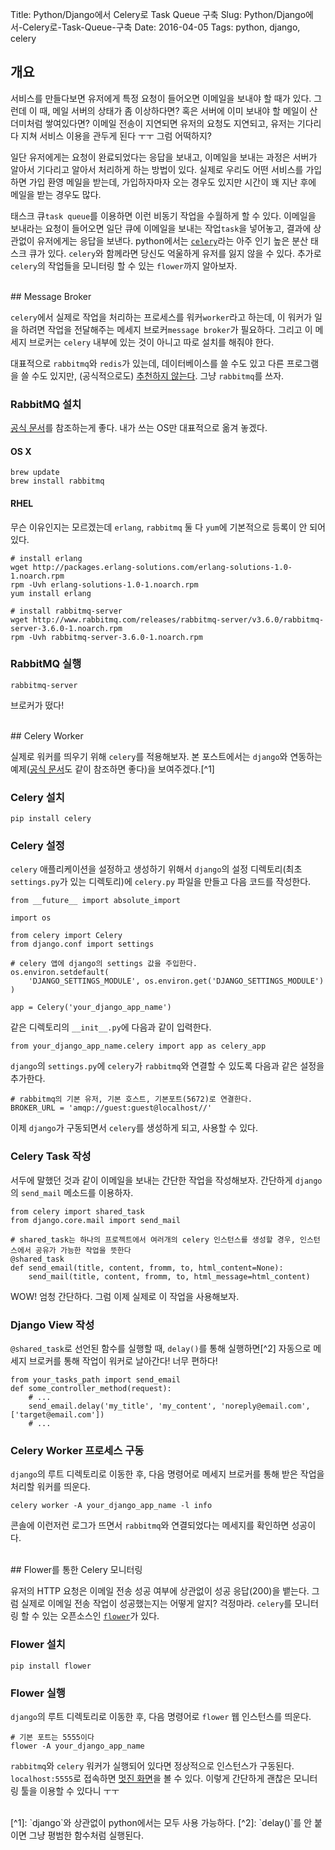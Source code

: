 Title: Python/Django에서 Celery로 Task Queue 구축
Slug: Python/Django에서-Celery로-Task-Queue-구축
Date: 2016-04-05
Tags: python, django, celery

## 개요

서비스를 만들다보면 유저에게 특정 요청이 들어오면 이메일을 보내야 할 때가 있다. 그런데 이 때, 메일 서버의 상태가 좀 이상하다면? 혹은 서버에 이미 보내야 할 메일이 산더미처럼 쌓여있다면? 이메일 전송이 지연되면 유저의 요청도 지연되고, 유저는 기다리다 지쳐 서비스 이용을 관두게 된다 ㅜㅜ 그럼 어떡하지?

일단 유저에게는 요청이 완료되었다는 응답을 보내고, 이메일을 보내는 과정은 서버가 알아서 기다리고 알아서 처리하게 하는 방법이 있다. 실제로 우리도 어떤 서비스를 가입하면 가입 환영 메일을 받는데, 가입하자마자 오는 경우도 있지만 시간이 꽤 지난 후에 메일을 받는 경우도 많다.

태스크 큐`task queue`를 이용하면 이런 비동기 작업을 수월하게 할 수 있다. 이메일을 보내라는 요청이 들어오면 일단 큐에 이메일을 보내는 작업`task`을 넣어놓고, 결과에 상관없이 유저에게는 응답을 보낸다. python에서는 [`celery`](http://www.celeryproject.org/)라는 아주 인기 높은 분산 태스크 큐가 있다. `celery`와 함께라면 당신도 억울하게 유저를 잃지 않을 수 있다. 추가로 `celery`의 작업들을 모니터링 할 수 있는 `flower`까지 알아보자.

<br>
## Message Broker

`celery`에서 실제로 작업을 처리하는 프로세스를 워커`worker`라고 하는데, 이 워커가 일을 하려면 작업을 전달해주는 메세지 브로커`message broker`가 필요하다. 그리고 이 메세지 브로커는 `celery` 내부에 있는 것이 아니고 따로 설치를 해줘야 한다.

대표적으로 `rabbitmq`와 `redis`가 있는데, 데이터베이스를 쓸 수도 있고 다른 프로그램을 쓸 수도 있지만, (공식적으로도) [추천하지 않는다](http://docs.celeryproject.org/en/latest/getting-started/brokers/index.html). 그냥 `rabbitmq`를 쓰자.

### RabbitMQ 설치

[공식 문서](https://www.rabbitmq.com/download.html)를 참조하는게 좋다. 내가 쓰는 OS만 대표적으로 옮겨 놓겠다.

#### OS X

	brew update
	brew install rabbitmq
	
#### RHEL

무슨 이유인지는 모르겠는데 `erlang`, `rabbitmq` 둘 다 `yum`에 기본적으로 등록이 안 되어있다.

	# install erlang
	wget http://packages.erlang-solutions.com/erlang-solutions-1.0-1.noarch.rpm
	rpm -Uvh erlang-solutions-1.0-1.noarch.rpm
	yum install erlang
	
	# install rabbitmq-server
	wget http://www.rabbitmq.com/releases/rabbitmq-server/v3.6.0/rabbitmq-server-3.6.0-1.noarch.rpm
	rpm -Uvh rabbitmq-server-3.6.0-1.noarch.rpm
	
### RabbitMQ 실행

	rabbitmq-server
	
브로커가 떴다!

<br>
## Celery Worker

실제로 워커를 띄우기 위해 `celery`를 적용해보자. 본 포스트에서는 `django`와 연동하는 예제([공식 문서](http://docs.celeryproject.org/en/latest/django/first-steps-with-django.html)도 같이 참조하면 좋다)을 보여주겠다.[^1]

### Celery 설치

	pip install celery
	
### Celery 설정

`celery` 애플리케이션을 설정하고 생성하기 위해서 `django`의 설정 디렉토리(최초 `settings.py`가 있는 디렉토리)에 `celery.py` 파일을 만들고 다음 코드를 작성한다.

	from __future__ import absolute_import

	import os	

	from celery import Celery
	from django.conf import settings
	
	# celery 앱에 django의 settings 값을 주입한다.
	os.environ.setdefault(
	    'DJANGO_SETTINGS_MODULE', os.environ.get('DJANGO_SETTINGS_MODULE')
	)
	
	app = Celery('your_django_app_name')

같은 디렉토리의 `__init__.py`에 다음과 같이 입력한다.

	from your_django_app_name.celery import app as celery_app
	
`django`의 `settings.py`에 `celery`가 `rabbitmq`와 연결할 수 있도록 다음과 같은 설정을 추가한다.

	# rabbitmq의 기본 유저, 기본 호스트, 기본포트(5672)로 연결한다.
	BROKER_URL = 'amqp://guest:guest@localhost//'

이제 `django`가 구동되면서 `celery`를 생성하게 되고, 사용할 수 있다.

### Celery Task 작성

서두에 말했던 것과 같이 이메일을 보내는 간단한 작업을 작성해보자. 간단하게 `django`의 `send_mail` 메소드를 이용하자.

	from celery import shared_task
	from django.core.mail import send_mail

	# shared_task는 하나의 프로젝트에서 여러개의 celery 인스턴스를 생성할 경우, 인스턴스에서 공유가 가능한 작업을 뜻한다
	@shared_task
	def send_email(title, content, fromm, to, html_content=None):
	    send_mail(title, content, fromm, to, html_message=html_content)
	    
WOW! 엄청 간단하다. 그럼 이제 실제로 이 작업을 사용해보자.

### Django View 작성

`@shared_task`로 선언된 함수를 실행할 때, `delay()`를 통해 실행하면[^2] 자동으로 메세지 브로커를 통해 작업이 워커로 날아간다! 너무 편하다!

	from your_tasks_path import send_email
	def some_controller_method(request):
		# ...
		send_email.delay('my_title', 'my_content', 'noreply@email.com', ['target@email.com'])
		# ...

### Celery Worker 프로세스 구동

`django`의 루트 디렉토리로 이동한 후, 다음 명령어로 메세지 브로커를 통해 받은 작업을 처리할 워커를 띄운다.

	celery worker -A your_django_app_name -l info
	
콘솔에 이런저런 로그가 뜨면서 `rabbitmq`와 연결되었다는 메세지를 확인하면 성공이다.

<br>
## Flower를 통한 Celery 모니터링

유저의 HTTP 요청은 이메일 전송 성공 여부에 상관없이 성공 응답(200)을 뱉는다. 그럼 실제로 이메일 전송 작업이 성공했는지는 어떻게 알지? 걱정마라. `celery`를 모니터링 할 수 있는 오픈소스인 [`flower`](http://flower.readthedocs.org/en/latest/)가 있다.

### Flower 설치

	pip install flower
	
### Flower 실행

`django`의 루트 디렉토리로 이동한 후, 다음 명령어로 `flower` 웹 인스턴스를 띄운다.

	# 기본 포트는 5555이다
	flower -A your_django_app_name

`rabbitmq`와 `celery` 워커가 실행되어 있다면 정상적으로 인스턴스가 구동된다. `localhost:5555`로 접속하면 [멋진 화면](http://flower.readthedocs.org/en/latest/screenshots.html)을 볼 수 있다. 이렇게 간단하게 괜찮은 모니터링 툴을 이용할 수 있다니 ㅜㅜ

<br>
[^1]: `django`와 상관없이 python에서는 모두 사용 가능하다.
[^2]: `delay()`를 안 붙이면 그냥 평범한 함수처럼 실행된다.
